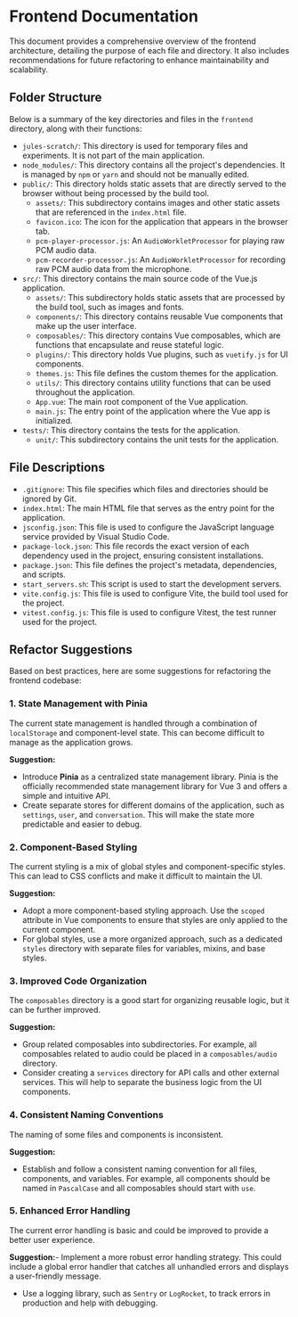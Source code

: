 # Frontend Documentation

This document provides a comprehensive overview of the frontend architecture, detailing the purpose of each file and directory. It also includes recommendations for future refactoring to enhance maintainability and scalability.

## Folder Structure

Below is a summary of the key directories and files in the `frontend` directory, along with their functions:

-   `jules-scratch/`: This directory is used for temporary files and experiments. It is not part of the main application.
-   `node_modules/`: This directory contains all the project's dependencies. It is managed by `npm` or `yarn` and should not be manually edited.
-   `public/`: This directory holds static assets that are directly served to the browser without being processed by the build tool.
    -   `assets/`: This subdirectory contains images and other static assets that are referenced in the `index.html` file.
    -   `favicon.ico`: The icon for the application that appears in the browser tab.
    -   `pcm-player-processor.js`: An `AudioWorkletProcessor` for playing raw PCM audio data.
    -   `pcm-recorder-processor.js`: An `AudioWorkletProcessor` for recording raw PCM audio data from the microphone.
-   `src/`: This directory contains the main source code of the Vue.js application.
    -   `assets/`: This subdirectory holds static assets that are processed by the build tool, such as images and fonts.
    -   `components/`: This directory contains reusable Vue components that make up the user interface.
    -   `composables/`: This directory contains Vue composables, which are functions that encapsulate and reuse stateful logic.
    -   `plugins/`: This directory holds Vue plugins, such as `vuetify.js` for UI components.
    -   `themes.js`: This file defines the custom themes for the application.
    -   `utils/`: This directory contains utility functions that can be used throughout the application.
    -   `App.vue`: The main root component of the Vue application.
    -   `main.js`: The entry point of the application where the Vue app is initialized.
-   `tests/`: This directory contains the tests for the application.
    -   `unit/`: This subdirectory contains the unit tests for the application.

## File Descriptions

-   `.gitignore`: This file specifies which files and directories should be ignored by Git.
-   `index.html`: The main HTML file that serves as the entry point for the application.
-   `jsconfig.json`: This file is used to configure the JavaScript language service provided by Visual Studio Code.
-   `package-lock.json`: This file records the exact version of each dependency used in the project, ensuring consistent installations.
-   `package.json`: This file defines the project's metadata, dependencies, and scripts.
-   `start_servers.sh`: This script is used to start the development servers.
-   `vite.config.js`: This file is used to configure Vite, the build tool used for the project.
-   `vitest.config.js`: This file is used to configure Vitest, the test runner used for the project.

## Refactor Suggestions

Based on best practices, here are some suggestions for refactoring the frontend codebase:

### 1. State Management with Pinia

The current state management is handled through a combination of `localStorage` and component-level state. This can become difficult to manage as the application grows.

**Suggestion:**

-   Introduce **Pinia** as a centralized state management library. Pinia is the officially recommended state management library for Vue 3 and offers a simple and intuitive API.
-   Create separate stores for different domains of the application, such as `settings`, `user`, and `conversation`. This will make the state more predictable and easier to debug.

### 2. Component-Based Styling

The current styling is a mix of global styles and component-specific styles. This can lead to CSS conflicts and make it difficult to maintain the UI.

**Suggestion:**

-   Adopt a more component-based styling approach. Use the `scoped` attribute in Vue components to ensure that styles are only applied to the current component.
-   For global styles, use a more organized approach, such as a dedicated `styles` directory with separate files for variables, mixins, and base styles.

### 3. Improved Code Organization

The `composables` directory is a good start for organizing reusable logic, but it can be further improved.

**Suggestion:**

-   Group related composables into subdirectories. For example, all composables related to audio could be placed in a `composables/audio` directory.
-   Consider creating a `services` directory for API calls and other external services. This will help to separate the business logic from the UI components.

### 4. Consistent Naming Conventions

The naming of some files and components is inconsistent.

**Suggestion:**

-   Establish and follow a consistent naming convention for all files, components, and variables. For example, all components should be named in `PascalCase` and all composables should start with `use`.

### 5. Enhanced Error Handling

The current error handling is basic and could be improved to provide a better user experience.

**Suggestion:**- Implement a more robust error handling strategy. This could include a global error handler that catches all unhandled errors and displays a user-friendly message.
-   Use a logging library, such as `Sentry` or `LogRocket`, to track errors in production and help with debugging.
